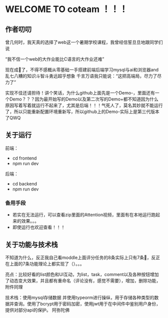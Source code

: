 # WELCOME TO coteam ！！！
## 作者叨叨
  曾几何时，我天真的选择了web这一个暑期学校课程，我曾经信誓旦旦地跟同学们说
  
 “我不信一个web的大作业能比C语言的大作业还难”
  
  现在成🤡了，不得不感概从零基础一手搭建前端后端学习mysql与ai和浏览器and乱七八糟的知识斗智斗勇远超乎想象
  千言万语我只能说：“这把高端局，尽力了尽力了”
  
  实现不佳还请担待！讲个笑话，为什么github上面先是一个Demo-，里面还有一个Demo？？？因为最开始写的Demo以及第二次写的Demo+都不知道因为什么原因写着写着就运行不起来了，尤其是后端！！！气死人了，莫名其妙就不能运行了，所以只能重新配置环境重新写，所以github上的Demo-实际上是第三代版本了QWQ
## 关于运行
前端：
- cd frontend
- npm run dev

后端：
- cd backend
- npm run dev
### 备用手段
- 若实在无法运行，可以查看zip里面的Attention视频，里面有在本地运行跑起来的效果。。。
- 即使运行也欢迎查看！！！

## 关于功能与技术栈
  不知道为什么，反正我自己看moddle上面评分任务的8条实际上只有7条🤔，反正在上面的7条功能理论上都实现了（）。。。
  
  亮点：比较好看的list颜色和UI互动，为list，task，comment以及各种按钮增加了动态变大效果，并且都有重命名（评论没有，感觉不需要），增加，删除功能，附件同理
  
  
  技术栈：使用mysql存储数据 并使用typeorm进行操纵，用于存储各种类型的数据并查询。使用了bcrypt用于密码加密，使用jwt用于在中间件中鉴别用户身份，提供对部分api的保护。
  阿弥陀佛
